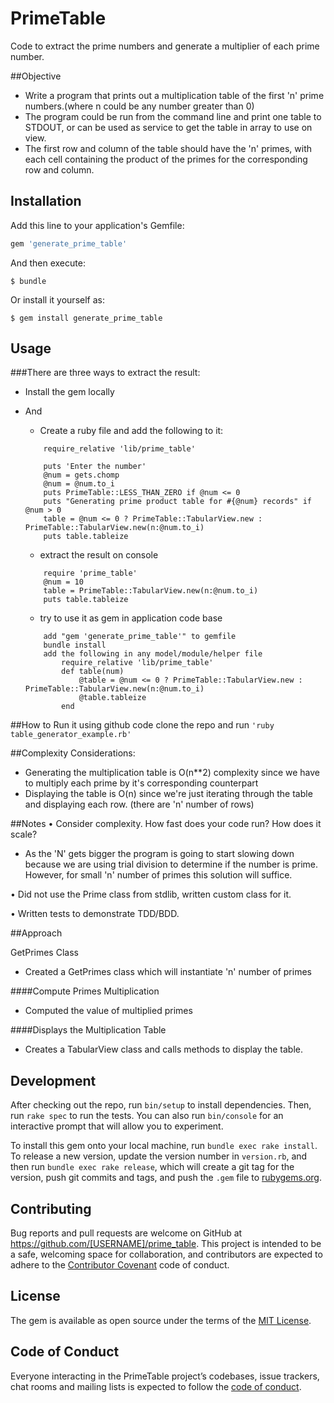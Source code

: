 # PrimeTable
Code to extract the prime numbers and generate a multiplier of each prime number. 

##Objective
* Write a program that prints out a multiplication table of the first 'n' prime
numbers.(where n could be any number greater than 0)
* The program could be run from the command line and print one table to
STDOUT, or can be used as service to get the table in array to use on view.
* The first row and column of the table should have the 'n' primes, with each cell containing the product of the primes for the corresponding row and column.

## Installation

Add this line to your application's Gemfile:

```ruby
gem 'generate_prime_table'
```

And then execute:

    $ bundle

Or install it yourself as:

    $ gem install generate_prime_table

## Usage

###There are three ways to extract the result:
* Install the gem locally
* And
    * Create a ruby file and add the following to it:
    ```
        require_relative 'lib/prime_table'
        
        puts 'Enter the number'
        @num = gets.chomp
        @num = @num.to_i
        puts PrimeTable::LESS_THAN_ZERO if @num <= 0
        puts "Generating prime product table for #{@num} records" if @num > 0
        table = @num <= 0 ? PrimeTable::TabularView.new : PrimeTable::TabularView.new(n:@num.to_i)
        puts table.tableize
    
    ```

    *  extract the result on console

    ```
        require 'prime_table'
        @num = 10        
        table = PrimeTable::TabularView.new(n:@num.to_i)
        puts table.tableize
    ```
    * try to use it as gem in application code base
    ```
        add "gem 'generate_prime_table'" to gemfile
        bundle install
        add the following in any model/module/helper file
            require_relative 'lib/prime_table'
            def table(num)
                @table = @num <= 0 ? PrimeTable::TabularView.new : PrimeTable::TabularView.new(n:@num.to_i)
                @table.tableize
            end
    ```
    
##How to Run it using github code
clone the repo and run
    ```
    'ruby table_generator_example.rb'
    ```

##Complexity Considerations:
* Generating the multiplication table is O(n**2) complexity since we have to multiply each prime by it's corresponding counterpart
* Displaying the table is O(n) since we're just iterating through the table and displaying each row. (there are 'n' number of rows)


##Notes
• Consider complexity. How fast does your code run? How does it scale?
- As the 'N' gets bigger the program is going to start slowing down because we are using trial division to determine if the number is prime. However, for small 'n' number of primes this solution will suffice.

• Did not use the Prime class from stdlib, written custom class for it.

• Written tests to demonstrate TDD/BDD.

##Approach

GetPrimes Class
* Created a GetPrimes class which will instantiate 'n' number of primes

####Compute Primes Multiplication
* Computed the value of multiplied primes

####Displays the Multiplication Table
* Creates a TabularView class and calls methods to display the table.


## Development

After checking out the repo, run `bin/setup` to install dependencies. Then, run `rake spec` to run the tests. You can also run `bin/console` for an interactive prompt that will allow you to experiment.

To install this gem onto your local machine, run `bundle exec rake install`. To release a new version, update the version number in `version.rb`, and then run `bundle exec rake release`, which will create a git tag for the version, push git commits and tags, and push the `.gem` file to [rubygems.org](https://rubygems.org).

## Contributing

Bug reports and pull requests are welcome on GitHub at https://github.com/[USERNAME]/prime_table. This project is intended to be a safe, welcoming space for collaboration, and contributors are expected to adhere to the [Contributor Covenant](http://contributor-covenant.org) code of conduct.

## License

The gem is available as open source under the terms of the [MIT License](https://opensource.org/licenses/MIT).

## Code of Conduct

Everyone interacting in the PrimeTable project’s codebases, issue trackers, chat rooms and mailing lists is expected to follow the [code of conduct](https://github.com/[USERNAME]/prime_table/blob/master/CODE_OF_CONDUCT.md).
